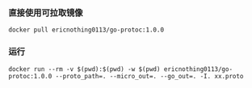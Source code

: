 ### 直接使用可拉取镜像

`docker pull ericnothing0113/go-protoc:1.0.0`

### 运行

```
docker run --rm -v $(pwd):$(pwd) -w $(pwd) ericnothing0113/go-protoc:1.0.0 --proto_path=. --micro_out=. --go_out=. -I. xx.proto
```


